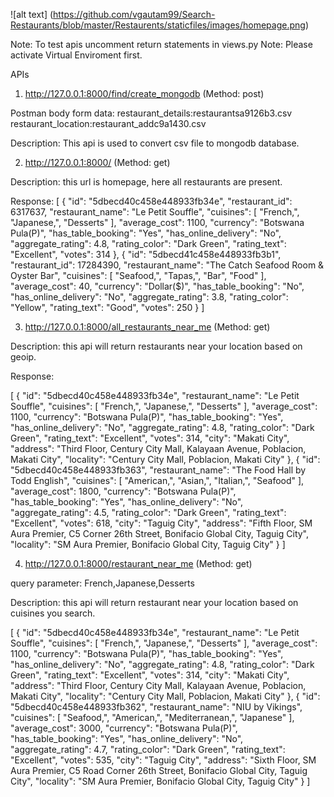 
![alt text] (https://github.com/vgautam99/Search-Restaurants/blob/master/Restaurents/staticfiles/images/homepage.png)


Note: To test apis uncomment return statements in views.py
Note: Please activate Virtual Enviroment first.

APIs

1. http://127.0.0.1:8000/find/create_mongodb   (Method: post)

Postman body form data:
    restaurant_details:restaurantsa9126b3.csv
    restaurant_location:restaurant_addc9a1430.csv

Description: This api is used to convert csv file to mongodb database.


2. http://127.0.0.1:8000/       (Method: get)

Description: this url is homepage, here all restaurants are present.

Response:
[
    {
        "id": "5dbecd40c458e448933fb34e",
        "restaurant_id": 6317637,
        "restaurant_name": "Le Petit Souffle",
        "cuisines": [
            "French,",
            "Japanese,",
            "Desserts"
        ],
        "average_cost": 1100,
        "currency": "Botswana Pula(P)",
        "has_table_booking": "Yes",
        "has_online_delivery": "No",
        "aggregate_rating": 4.8,
        "rating_color": "Dark Green",
        "rating_text": "Excellent",
        "votes": 314
    },
    {
        "id": "5dbecd41c458e448933fb3b1",
        "restaurant_id": 17284390,
        "restaurant_name": "The Catch Seafood Room & Oyster Bar",
        "cuisines": [
            "Seafood,",
            "Tapas,",
            "Bar",
            "Food"
        ],
        "average_cost": 40,
        "currency": "Dollar($)",
        "has_table_booking": "No",
        "has_online_delivery": "No",
        "aggregate_rating": 3.8,
        "rating_color": "Yellow",
        "rating_text": "Good",
        "votes": 250
    }
]


3. http://127.0.0.1:8000/all_restaurants_near_me    (Method: get)

Description: this api will return restaurants near your location based on geoip.

Response:

[
    {
        "id": "5dbecd40c458e448933fb34e",
        "restaurant_name": "Le Petit Souffle",
        "cuisines": [
            "French,",
            "Japanese,",
            "Desserts"
        ],
        "average_cost": 1100,
        "currency": "Botswana Pula(P)",
        "has_table_booking": "Yes",
        "has_online_delivery": "No",
        "aggregate_rating": 4.8,
        "rating_color": "Dark Green",
        "rating_text": "Excellent",
        "votes": 314,
        "city": "Makati City",
        "address": "Third Floor, Century City Mall, Kalayaan Avenue, Poblacion, Makati City",
        "locality": "Century City Mall, Poblacion, Makati City"
    },
    {
        "id": "5dbecd40c458e448933fb363",
        "restaurant_name": "The Food Hall by Todd English",
        "cuisines": [
            "American,",
            "Asian,",
            "Italian,",
            "Seafood"
        ],
        "average_cost": 1800,
        "currency": "Botswana Pula(P)",
        "has_table_booking": "Yes",
        "has_online_delivery": "No",
        "aggregate_rating": 4.5,
        "rating_color": "Dark Green",
        "rating_text": "Excellent",
        "votes": 618,
        "city": "Taguig City",
        "address": "Fifth Floor, SM Aura Premier, C5 Corner 26th Street, Bonifacio Global City, Taguig City",
        "locality": "SM Aura Premier, Bonifacio Global City, Taguig City"
    }
]


4. http://127.0.0.1:8000/restaurant_near_me      (Method: get)

query parameter: French,Japanese,Desserts

Description: this api will return restaurant near your location based on cuisines you search.

[
    {
        "id": "5dbecd40c458e448933fb34e",
        "restaurant_name": "Le Petit Souffle",
        "cuisines": [
            "French,",
            "Japanese,",
            "Desserts"
        ],
        "average_cost": 1100,
        "currency": "Botswana Pula(P)",
        "has_table_booking": "Yes",
        "has_online_delivery": "No",
        "aggregate_rating": 4.8,
        "rating_color": "Dark Green",
        "rating_text": "Excellent",
        "votes": 314,
        "city": "Makati City",
        "address": "Third Floor, Century City Mall, Kalayaan Avenue, Poblacion, Makati City",
        "locality": "Century City Mall, Poblacion, Makati City"
    },
    {
        "id": "5dbecd40c458e448933fb362",
        "restaurant_name": "NIU by Vikings",
        "cuisines": [
            "Seafood,",
            "American,",
            "Mediterranean,",
            "Japanese"
        ],
        "average_cost": 3000,
        "currency": "Botswana Pula(P)",
        "has_table_booking": "Yes",
        "has_online_delivery": "No",
        "aggregate_rating": 4.7,
        "rating_color": "Dark Green",
        "rating_text": "Excellent",
        "votes": 535,
        "city": "Taguig City",
        "address": "Sixth Floor, SM Aura Premier, C5 Road Corner 26th Street, Bonifacio Global City, Taguig City",
        "locality": "SM Aura Premier, Bonifacio Global City, Taguig City"
    }
]
 
